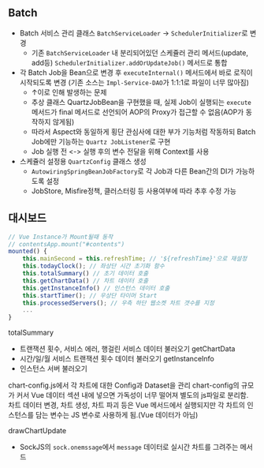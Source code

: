 
## Batch

- Batch 서비스 관리 클래스 `BatchServiceLoader` -> `SchedulerInitializer`로 변경  
	- 기존 `BatchServiceLoader` 내 분리되어있던 스케쥴러 관리 메서드(update, add등) `SchedulerInitializer.addOrUpdateJob()` 메서드로 통합
- 각 Batch Job을 Bean으로 변경 후 `executeInternal()` 메서드에서 바로 로직이 시작되도록 변경 (기존 소스는 `Impl-Service-DAO`가 1:1:1로 파일이 너무 많아짐)
	- ↑이로 인해 발생하는 문제
	- 추상 클래스 QuartzJobBean을 구현했을 때, 실제 Job이 실행되는 `execute` 메서드가 final 메서드로 선언되어 AOP의 Proxy가 접근할 수 없음(AOP가 동작하지 않게됨)
	- 따라서 Aspect와 동일하게 횡단 관심사에 대한 부가 기능처럼 작동하되 Batch Job에만 기능하는 `Quartz JobListener`로 구현
	- Job 실행 전 <-> 실행 후의 변수 전달을 위해 Context를 사용
- 스케쥴러 설정용 `QuartzConfig` 클래스 생성  
  - `AutowiringSpringBeanJobFactory`로 각 Job과 다른 Bean간의 DI가 가능하도록 설정  
  - JobStore, Misfire정책, 클러스터링 등 사용여부에 따라 추후 수정 가능

## 대시보드

```js
// Vue Instance가 Mount될때 동작
// contentsApp.mount("#contents")
mounted() {
	this.mainSecond = this.refreshTime; // '${refreshTime}'으로 재설정  
	this.todayClock(); // 좌상단 시간 초기화 함수  
	this.totalSummary() // 초기 데이터 호출
	this.getChartData() // 차트 데이터 호출  
	this.getInstanceInfo() // 인스턴스 데이터 호출  
	this.startTimer(); // 우상단 타이머 Start
	this.processedServers(); // 우측 하단 웹소켓 차트 갯수를 지정
	...
}
```

totalSummary
- 트랜잭션 횟수, 서비스 에러, 행걸린 서비스 데이터 불러오기
getChartData
- 시간/일/월 서비스 트랜잭션 횟수 데이터 불러오기
getInstanceInfo
- 인스턴스 서버 불러오기

chart-config.js에서 각 차트에 대한 Config과 Dataset을 관리
chart-config의 규모가 커서 Vue 데이터 섹션 내에 넣으면 가독성이 너무 떨어져
별도의 js파일로 분리함. 차트 데이터 변경, 차트 생성, 차트 파괴 등은 Vue 메서드에서 실행되지만
각 차트의 인스턴스를 담는 변수는 JS 변수로 사용하게 됨.(Vue 데이터가 아님)

drawChartUpdate
- SockJS의 `sock.onemssage`에서 `message` 데이터로 실시간 차트를 그려주는 메서드